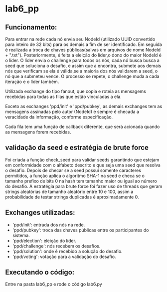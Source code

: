 # lab6_pp

## Funcionamento:

Para entrar na rede cada nó envia seu NodeId (utilizado UUID convertido para inteiro de 32 bits) para 
os demais a fim de ser identificado. Em seguida é realizada a troca de chaves públicas(salvas em arquivos de nome NodeId + ".txt"). Posteriormente,
é feita a eleição do líder,o dono do maior NodeId é o líder. O líder envia o challenge para todos os nós, cada nó busca busca a seed que soluciona o desafio, e assim que a encontra, submete aos demais nós que verificam se ela é válida,se a maioria dos nós validarem a seed, o nó que a submeteu vence.
O processo se repete, o challenge muda a cada iteração e o líder também.

Utilizada exchange do tipo fanout, que copia e roteia as mensagems recebidas para todas as filas que estão vinculadas a ela.

Exceto as exchanges 'ppd/init' e 'ppd/pubkey', as demais exchanges tem as mensagens assinadas pelo autor (NodeId) e sempre é checada a veracidade da 
informação, conforme especificação.

Cada fila tem uma função de callback diferente, que será acionada quando as mensagens forem recebidas.

## validação da seed e estratégia de brute force 
Foi criada a função check_seed para validar seeds garantindo que estejam em conformidade com o alfabeto 
descrito e que seja uma seed que resolva o desafio. Depois de checar se a seed possui somente caracteres
permitidos, a função aplica o algoritmo SHA-1 na seed e checa se o tamanho prefixo de bits 0 na hash tem 
tamanho maior ou igual ao número do desafio.
A estratégia para brute force foi fazer uso de threads que geram strings aleatórias de tamanho aleatório entre 
10 e 100, assim a probabilidade de testar strings duplicadas é aproximadamente 0.

## Exchanges utilizadas:

- 'ppd/init': entrada dos nós na rede.
- 'ppd/pubkey': troca das chaves públicas entre os participantes do sistema. 
- 'ppd/election': eleição do líder.
- 'ppd/challenge': nós recebem os desafios.
- 'ppd/solution': onde é recebido a solução do desafio.
- 'ppd/voting': votação para a validação do desafio.

## Executando o código:
Entre na pasta lab6_pp e rode o código lab6.py
